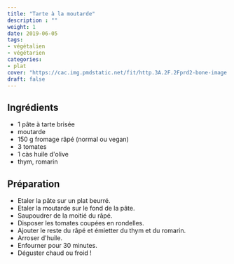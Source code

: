 ```yaml
---
title: "Tarte à la moutarde"
description : ""
weight: 1
date: 2019-06-05
tags:
- végétalien
- végétarien
categories:
- plat
cover: "https://cac.img.pmdstatic.net/fit/http.3A.2F.2Fprd2-bone-image.2Es3-website-eu-west-1.2Eamazonaws.2Ecom.2Fcac.2F2018.2F09.2F25.2Fe4d45a43-e5a0-4d09-a024-1b4310dfa32a.2Ejpeg/734x412/quality/80/crop-from/center/tarte-a-la-tomate-et-a-la-moutarde.jpeg"
draft: false
---
```


## Ingrédients

* 1 pâte à tarte brisée
* moutarde
* 150 g fromage râpé (normal ou vegan)
* 3 tomates
* 1 càs huile d'olive
* thym, romarin


## Préparation

* Etaler la pâte sur un plat beurré.
* Etaler la moutarde sur le fond de la pâte.
* Saupoudrer de la moitié du râpé.
* Disposer les tomates coupées en rondelles.
* Ajouter le reste du râpé et émietter du thym et du romarin.
* Arroser d'huile.
* Enfourner pour 30 minutes.
* Déguster chaud ou froid !
